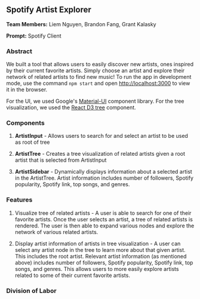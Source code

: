 ## Spotify Artist Explorer

**Team Members:** Liem Nguyen, Brandon Fang, Grant Kalasky

**Prompt:** Spotify Client

### Abstract

We built a tool that allows users to easily discover new artists, ones inspired by their current favorite artists. Simply choose an artist and explore their network of related artists to find new music! To run the app in development mode, use the command `npm start` and open [http://localhost:3000](http://localhost:3000) to view it in the browser.

For the UI, we used Google's [Material-UI](material-ui.com) component library. For the tree visualization, we used the [React D3 tree](https://github.com/bkrem/react-d3-tree) component.

### Components 

1. **ArtistInput** - Allows users to search for and select an artist to be used as root of tree

2. **ArtistTree** - Creates a tree visualization of related artists given a root artist that is selected from ArtistInput

3. **ArtistSidebar** - Dynamically displays information about a selected artist in the ArtistTree. Artist information includes number of followers, Spotify popularity, Spotify link, top songs, and genres.

### Features

1. Visualize tree of related artists - A user is able to search for one of their favorite artists. Once the user selects an artist, a tree of related artists is rendered. The user is then able to expand various nodes and explore the network of various related artists.

2. Display artist information of artists in tree visualization - A user can select any artist node in the tree to learn more about that given artist. This includes the root artist. Relevant artist information (as mentioned above) includes number of followers, Spotify popularity, Spotify link, top songs, and genres. This allows users to more easily explore artists related to some of their current favorite artists.

### Division of Labor




